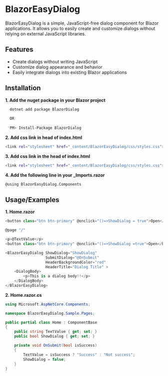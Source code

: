 
# BlazorEasyDialog

BlazorEasyDialog is a simple, JavaScript-free dialog component for Blazor applications. It allows you to easily create and customize dialogs without relying on external JavaScript libraries.



## Features

- Create dialogs without writing JavaScript
- Customize dialog appearance and behavior
- Easily integrate dialogs into existing Blazor applications
## Installation

**1. Add the nuget package in your Blazor project**

```bash
  dotnet add package BlazorDialog
  
  OR
  
  PM> Install-Package BlazorDialog
```
**2. Add css link in head of index.html**

  ```bash
  <link rel="stylesheet" href="_content/BlazorEasyDialog/css/styles.css">

```  
**3. Add css link in the head of index.html**

  ```bash
  <link rel="stylesheet" href="_content/BlazorEasyDialog/css/styles.css">

```  

**4. Add the following line in your _Imports.razor**

  ```bash
  @using BlazorEasyDialog.Components

```  
## Usage/Examples

**1. Home.razor**

```csharp
<button class="btn btn-primary" @onclick="()=>ShowDialog = true">Open</button>

@page "/"

<p>@TextValue</p>
<button class="btn btn-primary" @onclick="()=>ShowDialog =true">Open</button>

<BlazorEasyDialog ShowDialog="ShowDialog" 
                  SubmitDialog="@OnSubmit"
                  HeaderBackgroundColor="red"
                  HeaderTitle="Dialog Title" >
    <DialogBody>
        <p>This is a dialog body!!</p>
    </DialogBody>
</BlazorEasyDialog>
```

**2. Home.razor.cs**

```csharp
using Microsoft.AspNetCore.Components;

namespace BlazorEasyDialog.Sample.Pages;

public partial class Home : ComponentBase
{
    public string TextValue { get; set; }
    public bool ShowDialog { get; set; }

    private void OnSubmit(bool isSuccess)
    {
        TextValue = isSuccess ? "Success" : "Not success";
        ShowDialog = false;
    }
}
```
